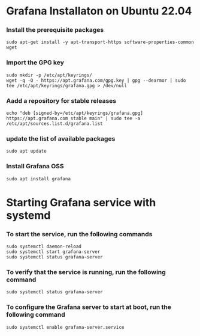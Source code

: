 # Grafana Installaton on Ubuntu 22.04

### Install the prerequisite packages

    sudo apt-get install -y apt-transport-https software-properties-common wget

### Import the GPG key

    sudo mkdir -p /etc/apt/keyrings/
    wget -q -O - https://apt.grafana.com/gpg.key | gpg --dearmor | sudo tee /etc/apt/keyrings/grafana.gpg > /dev/null

### Aadd a repository for stable releases

    echo "deb [signed-by=/etc/apt/keyrings/grafana.gpg] https://apt.grafana.com stable main" | sudo tee -a /etc/apt/sources.list.d/grafana.list

### update the list of available packages

    sudo apt update

### Install Grafana OSS

    sudo apt install grafana

# Starting Grafana service with systemd

### To start the service, run the following commands

    sudo systemctl daemon-reload
    sudo systemctl start grafana-server
    sudo systemctl status grafana-server

### To verify that the service is running, run the following command

    sudo systemctl status grafana-server

### To configure the Grafana server to start at boot, run the following command
    sudo systemctl enable grafana-server.service

